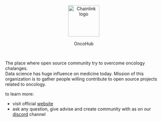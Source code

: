 <br/>
<p align="center">
<a href="https://oncohub.xyz" target="_blank">
<img src="https://user-images.githubusercontent.com/34304253/197536055-f76de58c-31e1-4cbf-a634-5e13b0722613.svg" width="100" alt="Chainlink logo">
</a>
</p>
<p align="center">
OncoHub
</p>
<br/>

The place where open source community try to overcome oncology chalanges.
<br/>
Data science has huge influence on medicine today. Mission of this organization is to gather people willing contribute to open source projects related to oncology.

to learn more:
- visit official <a href="https://oncohub.xyz" target="_blank">website</a>
- ask any question, give advise and create community with as on our <a href="https://discord.com/invite/VXHAFtya" target="_blank">discord</a> channel
